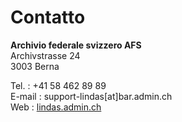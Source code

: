 # Contatto

**Archivio federale svizzero AFS**  
Archivstrasse 24   
3003 Berna

Tel. : +41 58 462 89 89   
E-mail : support-lindas[at]bar.admin.ch   
Web : [lindas.admin.ch](https://lindas.admin.ch)
